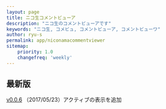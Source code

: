 ```yaml
---
layout: page
title: ニコ生コメントビューア
description: "ニコ生のコメントビューアです"
keywords: "ニコ生, コメビュ, コメントビューア, コメントビューワ"
author: ryu-s
permalink: app/niconamacommentviewer
sitemap:
    priority: 1.0
    changefreq: 'weekly'	
---
```


## 最新版
[v0.0.6](http://61.192.216.29/app/NicoCommentViewer_v0.0.6.zip) （2017/05/23）アクティブの表示を追加  

